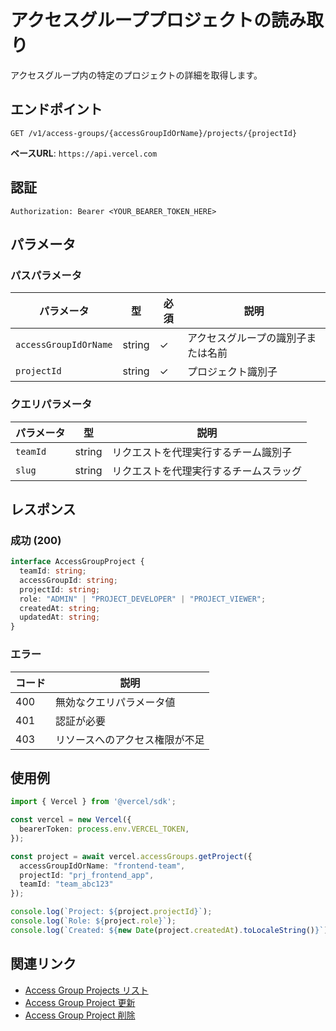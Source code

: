 # アクセスグループプロジェクトの読み取り

アクセスグループ内の特定のプロジェクトの詳細を取得します。

## エンドポイント

```
GET /v1/access-groups/{accessGroupIdOrName}/projects/{projectId}
```

**ベースURL**: `https://api.vercel.com`

## 認証

```
Authorization: Bearer <YOUR_BEARER_TOKEN_HERE>
```

## パラメータ

### パスパラメータ

| パラメータ | 型 | 必須 | 説明 |
|----------|------|------|------|
| `accessGroupIdOrName` | string | ✓ | アクセスグループの識別子または名前 |
| `projectId` | string | ✓ | プロジェクト識別子 |

### クエリパラメータ

| パラメータ | 型 | 説明 |
|----------|------|------|
| `teamId` | string | リクエストを代理実行するチーム識別子 |
| `slug` | string | リクエストを代理実行するチームスラッグ |

## レスポンス

### 成功 (200)

```typescript
interface AccessGroupProject {
  teamId: string;
  accessGroupId: string;
  projectId: string;
  role: "ADMIN" | "PROJECT_DEVELOPER" | "PROJECT_VIEWER";
  createdAt: string;
  updatedAt: string;
}
```

### エラー

| コード | 説明 |
|-------|------|
| 400 | 無効なクエリパラメータ値 |
| 401 | 認証が必要 |
| 403 | リソースへのアクセス権限が不足 |

## 使用例

```typescript
import { Vercel } from '@vercel/sdk';

const vercel = new Vercel({
  bearerToken: process.env.VERCEL_TOKEN,
});

const project = await vercel.accessGroups.getProject({
  accessGroupIdOrName: "frontend-team",
  projectId: "prj_frontend_app",
  teamId: "team_abc123"
});

console.log(`Project: ${project.projectId}`);
console.log(`Role: ${project.role}`);
console.log(`Created: ${new Date(project.createdAt).toLocaleString()}`);
```

## 関連リンク

- [Access Group Projects リスト](/docs/services/vercel/docs/rest-api/reference/endpoints/access-groups/list-projects-of-an-access-group.md)
- [Access Group Project 更新](/docs/services/vercel/docs/rest-api/reference/endpoints/access-groups/update-an-access-group-project.md)
- [Access Group Project 削除](/docs/services/vercel/docs/rest-api/reference/endpoints/access-groups/delete-an-access-group-project.md)
